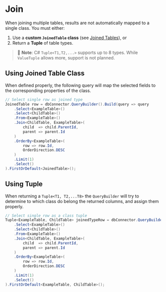 ﻿# Join
When joining multiple tables, results are not automatically mapped to a single class. You must either:

1. Use a **custom `JoinedTable` class** (see [Joined Tables](../data-mapping/joined-tables.html)), or  
2. Return a **Tuple** of table types.

> 📝 **Note**: C# `Tuple<T1,T2,...>` supports up to 8 types. While `ValueTuple` allows more, support is not planned.

## Using Joined Table Class
When defined properly, the following query will map the selected fields to the corresponding properties of the class.

```csharp
// Select single row as joined type
JoinedTable row = dbConnector.QueryBuilder().Build(query => query
    .Select<ExampleTable>()
    .Select<ChildTable>()
    .From<ExampleTable>()
    .Join<ChildTable, ExampleTable>(
        child  => child.ParentId,
        parent => parent.Id
    )
    .OrderBy<ExampleTable>(
        row => row.Id,
        OrderDirection.DESC
    )
    .Limit(1)
    .Select()
).FirstOrDefault<JoinedTable>();
```

## Using Tuple
When returning a `Tuple<T1, T2,...T8>` the `QueryBuilder` will try to determine to which class do belong the returned columns, and assign them properly.

```csharp
// Select single row as a class tuple
Tuple<ExampleTable, ChildTable> joinedTypeRow = dbConnector.QueryBuilder().Build(query => query
    .Select<ExampleTable>()
    .Select<ChildTable>()
    .From<ExampleTable>()
    .Join<ChildTable, ExampleTable>(
        child  => child.ParentId,
        parent => parent.Id
    )
    .OrderBy<ExampleTable>(
        row => row.Id,
        OrderDirection.DESC
    )
    .Limit(1)
    .Select()
).FirstOrDefault<ExampleTable, ChildTable>();
```
